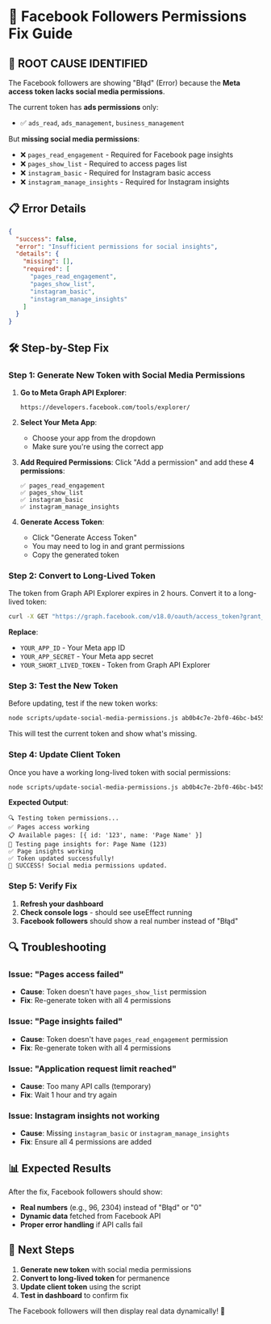# 🔧 Facebook Followers Permissions Fix Guide

## 🚨 **ROOT CAUSE IDENTIFIED**

The Facebook followers are showing "Błąd" (Error) because the **Meta access token lacks social media permissions**. 

The current token has **ads permissions** only:
- ✅ `ads_read`, `ads_management`, `business_management`

But **missing social media permissions**:
- ❌ `pages_read_engagement` - Required for Facebook page insights
- ❌ `pages_show_list` - Required to access pages list  
- ❌ `instagram_basic` - Required for Instagram basic access
- ❌ `instagram_manage_insights` - Required for Instagram insights

## 📋 **Error Details**

```json
{
  "success": false,
  "error": "Insufficient permissions for social insights",
  "details": {
    "missing": [],
    "required": [
      "pages_read_engagement",
      "pages_show_list", 
      "instagram_basic",
      "instagram_manage_insights"
    ]
  }
}
```

## 🛠️ **Step-by-Step Fix**

### **Step 1: Generate New Token with Social Media Permissions**

1. **Go to Meta Graph API Explorer**:
   ```
   https://developers.facebook.com/tools/explorer/
   ```

2. **Select Your Meta App**:
   - Choose your app from the dropdown
   - Make sure you're using the correct app

3. **Add Required Permissions**:
   Click "Add a permission" and add these **4 permissions**:
   ```
   ✅ pages_read_engagement
   ✅ pages_show_list  
   ✅ instagram_basic
   ✅ instagram_manage_insights
   ```

4. **Generate Access Token**:
   - Click "Generate Access Token"
   - You may need to log in and grant permissions
   - Copy the generated token

### **Step 2: Convert to Long-Lived Token**

The token from Graph API Explorer expires in 2 hours. Convert it to a long-lived token:

```bash
curl -X GET "https://graph.facebook.com/v18.0/oauth/access_token?grant_type=fb_exchange_token&client_id=YOUR_APP_ID&client_secret=YOUR_APP_SECRET&fb_exchange_token=YOUR_SHORT_LIVED_TOKEN"
```

**Replace**:
- `YOUR_APP_ID` - Your Meta app ID
- `YOUR_APP_SECRET` - Your Meta app secret  
- `YOUR_SHORT_LIVED_TOKEN` - Token from Graph API Explorer

### **Step 3: Test the New Token**

Before updating, test if the new token works:

```bash
node scripts/update-social-media-permissions.js ab0b4c7e-2bf0-46bc-b455-b18ef6942baa
```

This will test the current token and show what's missing.

### **Step 4: Update Client Token**

Once you have a working long-lived token with social permissions:

```bash
node scripts/update-social-media-permissions.js ab0b4c7e-2bf0-46bc-b455-b18ef6942baa YOUR_LONG_LIVED_TOKEN
```

**Expected Output**:
```
🔍 Testing token permissions...
✅ Pages access working
📋 Available pages: [{ id: '123', name: 'Page Name' }]
🧪 Testing page insights for: Page Name (123)
✅ Page insights working
✅ Token updated successfully!
🎉 SUCCESS! Social media permissions updated.
```

### **Step 5: Verify Fix**

1. **Refresh your dashboard** 
2. **Check console logs** - should see useEffect running
3. **Facebook followers** should show a real number instead of "Błąd"

## 🔍 **Troubleshooting**

### **Issue: "Pages access failed"**
- **Cause**: Token doesn't have `pages_show_list` permission
- **Fix**: Re-generate token with all 4 permissions

### **Issue: "Page insights failed"** 
- **Cause**: Token doesn't have `pages_read_engagement` permission
- **Fix**: Re-generate token with all 4 permissions

### **Issue: "Application request limit reached"**
- **Cause**: Too many API calls (temporary)
- **Fix**: Wait 1 hour and try again

### **Issue: Instagram insights not working**
- **Cause**: Missing `instagram_basic` or `instagram_manage_insights`
- **Fix**: Ensure all 4 permissions are added

## 📊 **Expected Results**

After the fix, Facebook followers should show:
- **Real numbers** (e.g., 96, 2304) instead of "Błąd" or "0"
- **Dynamic data** fetched from Facebook API
- **Proper error handling** if API calls fail

## 🎯 **Next Steps**

1. **Generate new token** with social media permissions
2. **Convert to long-lived token** for permanence  
3. **Update client token** using the script
4. **Test in dashboard** to confirm fix

The Facebook followers will then display real data dynamically! 🚀 